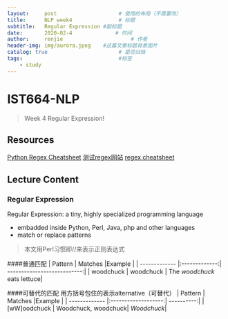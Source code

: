 ```yaml
---
layout:     post                    # 使用的布局（不需要改）
title:      NLP week4               # 标题 
subtitle:   Regular Expression #副标题
date:       2020-02-4              # 时间
author:     renjie                      # 作者
header-img: img/aurora.jpeg    #这篇文章标题背景图片
catalog: true                       # 是否归档
tags:                               #标签
    - study
---
```


# **IST664-NLP**
>Week 4 Regular Expression!

## **Resources**
[Python Regex Cheatsheet](https://www.debuggex.com/cheatsheet/regex/python)
[测试regex网站](https://regex101.com/)
[regex cheatsheet](http://web.mit.edu/hackl/www/lab/turkshop/slides/regex-cheatsheet.pdf)

## **Lecture Content**

### **Regular Expression**
Regular Expression: a tiny, highly specialized programming language
- embadded inside Python, Perl, Java, php and other languages
- match or replace patterns

>本文用Perl习惯即//来表示正则表达式

####普通匹配
| Pattern       | Matches       |Example                      |
| ------------- |:-------------:| ---------------------------:|
| woodchuck     | woodchuck     | The *woodchuck* eats lettuce|

####可替代的匹配
用方括号包住的表示alternative（可替代）
| Pattern       | Matches             |Example     |
| ------------- |:-------------------:| ----------:|
| [wW]oodchuck  | Woodchuck, woodchuck| *Woodchuck*|
